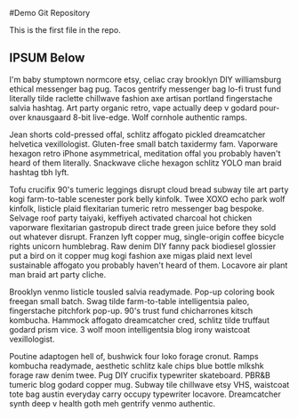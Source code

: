 #Demo Git Repository

This is the first file in the repo.

## IPSUM Below


I'm baby stumptown normcore etsy, celiac cray brooklyn DIY williamsburg ethical messenger bag pug. Tacos gentrify messenger bag lo-fi trust fund literally tilde raclette chillwave fashion axe artisan portland fingerstache salvia hashtag. Art party organic retro, vape actually deep v godard pour-over knausgaard 8-bit live-edge. Wolf cornhole authentic ramps.

Jean shorts cold-pressed offal, schlitz affogato pickled dreamcatcher helvetica vexillologist. Gluten-free small batch taxidermy fam. Vaporware hexagon retro iPhone asymmetrical, meditation offal you probably haven't heard of them literally. Snackwave cliche hexagon schlitz YOLO man braid hashtag tbh lyft.

Tofu crucifix 90's tumeric leggings disrupt cloud bread subway tile art party kogi farm-to-table scenester pork belly kinfolk. Twee XOXO echo park wolf kinfolk, listicle plaid flexitarian tumeric retro messenger bag bespoke. Selvage roof party taiyaki, keffiyeh activated charcoal hot chicken vaporware flexitarian gastropub direct trade green juice before they sold out whatever disrupt. Franzen lyft copper mug, single-origin coffee bicycle rights unicorn humblebrag. Raw denim DIY fanny pack biodiesel glossier put a bird on it copper mug kogi fashion axe migas plaid next level sustainable affogato you probably haven't heard of them. Locavore air plant man braid art party cliche.

Brooklyn venmo listicle tousled salvia readymade. Pop-up coloring book freegan small batch. Swag tilde farm-to-table intelligentsia paleo, fingerstache pitchfork pop-up. 90's trust fund chicharrones kitsch kombucha. Hammock affogato dreamcatcher cred, schlitz tilde truffaut godard prism vice. 3 wolf moon intelligentsia blog irony waistcoat vexillologist.

Poutine adaptogen hell of, bushwick four loko forage cronut. Ramps kombucha readymade, aesthetic schlitz kale chips blue bottle mlkshk forage raw denim twee. Pug DIY crucifix typewriter skateboard. PBR&B tumeric blog godard copper mug. Subway tile chillwave etsy VHS, waistcoat tote bag austin everyday carry occupy typewriter locavore. Dreamcatcher synth deep v health goth meh gentrify venmo authentic.